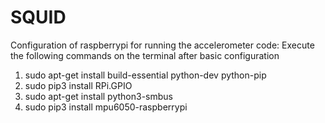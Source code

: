 # SQUID

Configuration of raspberrypi for running the accelerometer code:
Execute the following commands on the terminal after basic configuration
1. sudo apt-get install build-essential python-dev python-pip
2. sudo pip3 install RPi.GPIO
3. sudo apt-get install python3-smbus
4. sudo pip3 install mpu6050-raspberrypi
